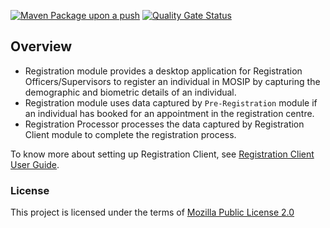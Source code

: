 [![Maven Package upon a push](https://github.com/mosip/registration-client/actions/workflows/push_trigger.yml/badge.svg?branch=master)](https://github.com/mosip/registration-client/actions/workflows/push_trigger.yml)
[![Quality Gate Status](https://sonarcloud.io/api/project_badges/measure?branch=master&project=mosip_registration&metric=alert_status)](https://sonarcloud.io/dashboard?branch=master&id=mosip_registration)

## Overview

* Registration module provides a desktop application for Registration Officers/Supervisors to register an individual in MOSIP by capturing the demographic and biometric details of an individual.
* Registration module uses data captured by `Pre-Registration` module if an individual has booked for an appointment in the registration centre.
* Registration Processor processes the data captured by Registration Client module to complete the registration process.


To know more about setting up Registration Client, see [Registration Client User Guide](https://docs.mosip.io/1.2.0/modules/registration-client/registration-client-user-guide).


### License
This project is licensed under the terms of [Mozilla Public License 2.0](https://github.com/mosip/mosip-platform/blob/master/LICENSE)
